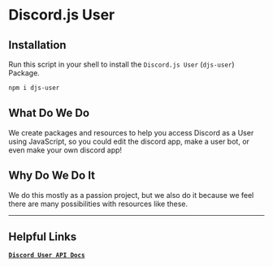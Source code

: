 # Discord.js User

## Installation

Run this script in your shell to install the `Discord.js User` (`djs-user`) Package.

```sh
npm i djs-user
```

## What Do We Do

We create packages and resources to help you access Discord as a User using JavaScript, so you could edit the discord app, make a user bot, or even make your own discord app!

## Why Do We Do It

We do this mostly as a passion project, but we also do it because we feel there are many possibilities with resources like these.

<hr />

## Helpful Links

[**`Discord User API Docs`**](https://tbhgodpro.github.io/Unofficial-Discord-User-API-Docs/#/)
